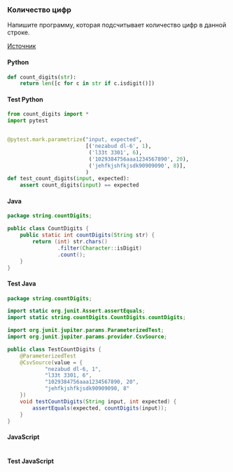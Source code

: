 ### Количество цифр

Напишите программу, которая подсчитывает количество цифр в данной строке.

[Источник](https://stepik.org/lesson/303083/step/11?unit=284990)

<!-- tabs: start -->
#### **Python**

```python
def count_digits(str):
    return len([c for c in str if c.isdigit()])
```
#### **Test Python**

```python
from count_digits import *
import pytest


@pytest.mark.parametrize("input, expected",
                         [('nezabud dl-6', 1),
                          ('l33t 3301', 6),
                          ('1029384756aaa1234567890', 20),
                          ('jehfkjshfkjsdk90909090', 8)],
                         )
def test_count_digits(input, expected):
    assert count_digits(input) == expected

```

#### **Java**

```java
package string.countDigits;

public class CountDigits {
    public static int countDigits(String str) {
        return (int) str.chars()
                .filter(Character::isDigit)
                .count();
    }
}

```
#### **Test Java**

```java
package string.countDigits;

import static org.junit.Assert.assertEquals;
import static string.countDigits.CountDigits.countDigits;

import org.junit.jupiter.params.ParameterizedTest;
import org.junit.jupiter.params.provider.CsvSource;

public class TestCountDigits {
    @ParameterizedTest
    @CsvSource(value = {
            "nezabud dl-6, 1",
            "l33t 3301, 6",
            "1029384756aaa1234567890, 20",
            "jehfkjshfkjsdk90909090, 8"
    })
    void testCountDigits(String input, int expected) {
        assertEquals(expected, countDigits(input));
    }
}

```

#### **JavaScript**

```javascript

```
#### **Test JavaScript**

```javascript

```
<!-- tabs: end -->
